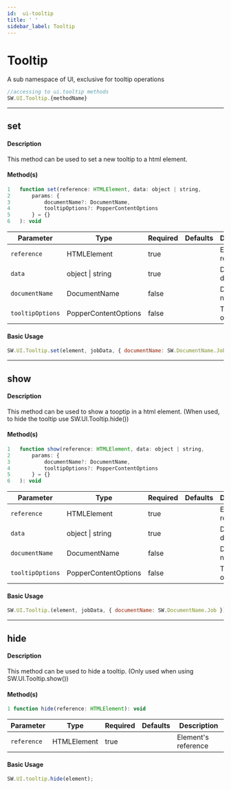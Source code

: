 ```yaml
---
id:  ui-tooltip
title: ' '
sidebar_label: Tooltip
---
```


# Tooltip

A sub namespace of UI, exclusive for tooltip operations

```javascript
//accessing to ui.tooltip methods
SW.UI.Tooltip.{methodName}
```

---

## set

#### Description

This method can be used to set a new tooltip to a html element.

#### Method(s)

```js {3}
1   function set(reference: HTMLElement, data: object | string,
2       params: {
3           documentName?: DocumentName,
4           tooltipOptions?: PopperContentOptions
5       } = {}
6   ): void
```

<table className="custom-table">
    <thead>
        <tr>
            <th>Parameter</th>
            <th>Type</th>
            <th>Required</th>
            <th>Defaults</th>
            <th>Description</th>
        </tr>
    </thead>
    <tbody>
        <tr className="selected">
            <td><code>reference</code></td>
            <td>HTMLElement</td>
            <td>true</td>
            <td></td>
            <td>Element's reference</td>
        </tr>
        <tr className="selected">
            <td><code>data</code></td>
            <td>object | string</td>
            <td>true</td>
            <td></td>
            <td>Data to be displayed</td>
        </tr>
        <tr className="selected">
            <td><code>documentName</code></td>
            <td>DocumentName</td>
            <td>false</td>
            <td></td>
            <td>Document name</td>
        </tr>
        <tr className="selected">
            <td><code>tooltipOptions</code></td>
            <td>PopperContentOptions</td>
            <td>false</td>
            <td></td>
            <td>Tooltip options</td>
        </tr>
    </tbody>
</table>

#### Basic Usage

```javascript 
SW.UI.Tooltip.set(element, jobData, { documentName: SW.DocumentName.Job });
```

---

## show

#### Description

This method can be used to show a tooptip in a html element. (When used, to hide the tooltip use SW.UI.Tooltip.hide())

#### Method(s)

```js {3}
1   function show(reference: HTMLElement, data: object | string,
2       params: {
3           documentName?: DocumentName,
4           tooltipOptions?: PopperContentOptions
5       } = {}
6   ): void
```

<table className="custom-table">
    <thead>
        <tr>
            <th>Parameter</th>
            <th>Type</th>
            <th>Required</th>
            <th>Defaults</th>
            <th>Description</th>
        </tr>
    </thead>
    <tbody>
        <tr className="selected">
            <td><code>reference</code></td>
            <td>HTMLElement</td>
            <td>true</td>
            <td></td>
            <td>Element's reference</td>
        </tr>
        <tr className="selected">
            <td><code>data</code></td>
            <td>object | string</td>
            <td>true</td>
            <td></td>
            <td>Data to be displayed</td>
        </tr>
        <tr className="selected">
            <td><code>documentName</code></td>
            <td>DocumentName</td>
            <td>false</td>
            <td></td>
            <td>Document name</td>
        </tr>
        <tr className="selected">
            <td><code>tooltipOptions</code></td>
            <td>PopperContentOptions</td>
            <td>false</td>
            <td></td>
            <td>Tooltip options</td>
        </tr>
    </tbody>
</table>

#### Basic Usage

```javascript 
SW.UI.Tooltip.(element, jobData, { documentName: SW.DocumentName.Job });
```

---

## hide

#### Description

This method can be used to hide a tooltip. (Only used when using SW.UI.Tooltip.show())

#### Method(s)

```js {3}
1 function hide(reference: HTMLElement): void
```

<table className="custom-table">
    <thead>
        <tr>
            <th>Parameter</th>
            <th>Type</th>
            <th>Required</th>
            <th>Defaults</th>
            <th>Description</th>
        </tr>
    </thead>
    <tbody>
        <tr className="selected">
            <td><code>reference</code></td>
            <td>HTMLElement</td>
            <td>true</td>
            <td></td>
            <td>Element's reference</td>
        </tr>
    </tbody>
</table>

#### Basic Usage

```javascript 
SW.UI.tooltip.hide(element);
```
